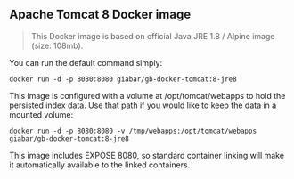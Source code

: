 ## Apache Tomcat 8 Docker image

> This Docker image is based on official Java JRE 1.8 / Alpine image (size: 108mb).

You can run the default command simply:
```
docker run -d -p 8080:8080 giabar/gb-docker-tomcat:8-jre8
```

This image is configured with a volume at /opt/tomcat/webapps to hold the persisted index data. 
Use that path if you would like to keep the data in a mounted volume:
```
docker run -d -p 8080:8080 -v /tmp/webapps:/opt/tomcat/webapps giabar/gb-docker-tomcat:8-jre8
```

This image includes EXPOSE 8080, so standard container linking will make it automatically available to the linked containers.
